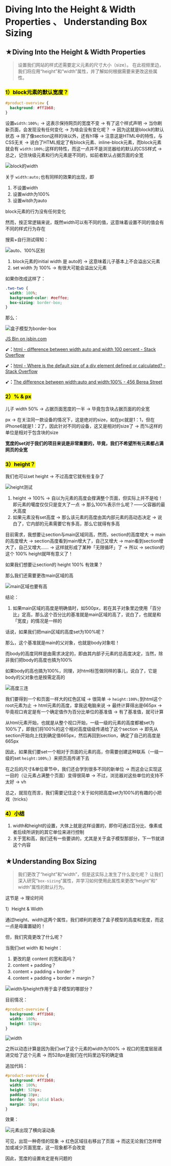 # Diving Into the Height & Width Properties 、 Understanding Box Sizing

## ★Diving Into the Height & Width Properties

> 设置我们网站的样式还需要定义元素的尺寸大小（size）。 在此视频里边，我们将应用“height”和“width”属性，并了解如何根据需要来更改这些属性。

### <mark>1）block元素的默认宽度？</mark>

``` css
#product-overview {
  background: #ff1b68;
}
```
设置`width:100%;` -> 这表示保持网页的宽度不变 -> 有了这个样式声明 -> 当你刷新页面，会发现没有任何变化 -> 为啥会没有变化呢？ -> 因为这就是block的默认状态 -> 除了像section这样的块以外，还有h1等 -> 注意这是HTML中的特性，与CSS无关 -> 说白了HTML规定了有block元素、inline-block元素，而block元素就会有 `width:100%;`这样的特性，而这一点并不是浏览器给的默认的CSS样式 -> 总之，记住块级元素和行内元素是不同的，如前者默认占据页面的全宽

![block的width](assets/img/2020-02-10-12-41-58.png)

关于 `width:auto;`也有同样的效果的出现，即

1. 不设置width
2. 设置width为100%
3. 设置witdh为auto

block元素的行为没有任何变化

然而，按正常逻辑来说，既然width可以有不同的值，这意味着设置不同的值会有不同的样式行为存在

搜索+自行测试得知：

![auto、100%区别](assets/img/2020-02-10-13-44-15.png)

1. block元素的initial width 是 auto的 -> 这意味着儿子基本上不会溢出父元素
2. set width 为 100% -> 有很大可能会溢出父元素

如果你改成这样了：

``` css
.two-two {
  width: 100%;
  background-color: #eeffee;
  box-sizing: border-box;
}
```

那么：

![盒子模型为border-box](assets/img/2020-02-10-14-14-42.png)

<a class="jsbin-embed" href="https://jsbin.com/kavecit/embed?html,css,output">JS Bin on jsbin.com</a><script src="https://static.jsbin.com/js/embed.min.js?4.1.7"></script>


**➹：**[html - difference between width auto and width 100 percent - Stack Overflow](https://stackoverflow.com/questions/17468733/difference-between-width-auto-and-width-100-percent)

**➹：**[html - Where is the default size of a div element defined or calculated? - Stack Overflow](https://stackoverflow.com/questions/35010655/where-is-the-default-size-of-a-div-element-defined-or-calculated)

**➹：**[The difference between width:auto and width:100% - 456 Berea Street](https://www.456bereastreet.com/archive/201112/the_difference_between_widthauto_and_width100/)

### <mark>2）% & px</mark>

儿子 width 50% -> 占据页面宽度的一半 -> 毕竟包含块占据页面的的全宽

px -> 在关注同一款设备的情况下，这是绝对的size，如在pc就是1：1，但在iPhone6就是1：2了，因此针对不同的设备，这又是相对的size了 -> 而%这样的单位是相对于包含块的size

**宽度的set对于我们的项目来说是非常重要的，毕竟，我们不希望所有元素都占满网页的全宽**

### <mark>3）height？</mark>

我们也可以set height -> 不过高度它就有些复杂了

![height测试](assets/img/2020-02-10-15-16-42.png)

1. height -> 100% -> 自以为元素的高度会撑满整个页面，但实际上并不是哈！即元素的噶度仅仅只是变大了一点 -> 那么100%表示什么呢？——父容器的最大高度
2. 如果元素没有set高度 -> 那么该元素的高度由其内部元素的高动态决定 -> 说白了，它内部的元素需要它有多高，那么它就得有多高

目前需求，我想要让section与main区域同高，然而，section的高度增大 -> main的高度增大 -> section高度看到main增大了，自己又增大 -> main看到section增大了，自己又增大…… -> 这样就形成了某种「无限循环」了 -> 所以 -> section的这个 100% height就咩有意义了！

如果我们想要让section的 height 100% 有效果？

那么我们还需要更改main区域的高

![main区域也要有高](assets/img/2020-02-10-15-26-46.png)

结论：

1. 如果main区域的高度是明确值时，如500px，若在其子对象里边使用「百分比」定高，那么这个百分比的基准就是main区域的高了，说白了，也就是和「宽度」的情况是一样的

话说，如果我们把main区域的高度set为100%呢？

那么，这个基准就是main的父对象，也就是body对象啦！

而body的高度同样是由需求决定的，即由其内部子元素的总高度决定，当然，除非我们把body的高度也搞为100%

如果body的高也搞为100%，同理，对html标签做同样的事儿，说白了，它是body的父对象也是按需定高的

![高度三连](assets/img/2020-02-10-15-41-36.png)

我们要得到一个和页面一样大的红色区域 -> 很简单 -> `height:100%;`到html这个root元素为止 -> html元素的高度，拿我这电脑来说 -> 最终计算得出是665px -> 毕竟视口肯定是有一个确定值作为百分比单位的基准值 -> 有了基准值，就可计算

从html元素开始，也就是从整个视口开始，一级一级的元素的高度都被set为100%了，即我们将100%的这个相对高度级级传递给了这个section -> 即先从section开始向上找到确定值665px，然后再回到section，确定了自己的高度是665px

因此，如果我们要set一个相对于页面的元素的高，你需要创建这种联系（一级一级的set `height:100%;`）来把页高传递下去

在之后的尺寸&单位章节中，我们还会学到很多不同的新单位 -> 而这会让实现这一目的（让元素占满整个页面）变得很简单 -> 不过，浏览器对这些单位的支持不太好 -> vh

总之，就现在而言，我们需要记住这个关于如何把高度set为100%的有趣的小把戏（tricks）

### <mark>4）小结</mark>

1. width和height的设置，大体上就是这样设置的，即你可通过百分比、像素或者后续所讲到的其它单位来进行控制
2. 关于宽和高，我们还有一些要讲的，尤其是关于盒子模型那部分，下一节就讲这个内容

## ★Understanding Box Sizing

> 我们更改了“height”和“width”，但是这实际上发生了什么变化呢？ 让我们深入研究“`box-sizing`”属性，并学习如何使用此属性来更改“height”和“ width”属性的默认行为。

这节是 -> 理论时间

1）Height & Width

通过height、width这两个属性，我们顺利的更改了盒子模型的高度和宽度，而这一点是毋庸置疑的！

但，我们究竟更改了什么呢？

当我们set width 和 height：

1. 更改的是 content 的宽和高吗？
2. content + padding？
3. content + padding + border？
4. content + padding + border + margin？

![width与height作用于盒子模型的哪部分？](assets/img/2020-02-10-18-23-10.png)

目前情况：

``` css
#product-overview {
  background: #ff1b68;
  width: 100%;
  height: 528px;
}
```

![width](assets/img/2020-02-10-19-02-31.png)

之所以动态计算是因为我们set了这个元素的width为100% -> 视口的宽度层层递进交给了这个元素 -> 而528px是我们在代码里边写的确定值

追加代码：

``` css
#product-overview {
  background: #ff1b68;
  width: 100%;
  height: 528px;
  padding:10px;
  border: 5px solid black;
  margin: 10px;
}
```

效果：

![元素出现了横向滚动条](assets/img/2020-02-10-19-15-33.png)

可见，出现一种奇怪的现象 -> 红色区域往右移出了页面 -> 而这无论我们怎样增加或减少页面宽度，这一现象都不会改变

因此，宽度的设置肯定是有问题的









